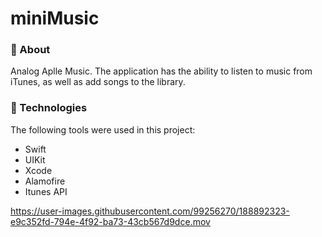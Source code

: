 # miniMusic


###  **🎯 About**

> 

Analog Aplle Music.
The application has the ability to listen to music from iTunes, as well as add songs to the library.

### **🚀 Technologies**

> 


The following tools were used in this project:

- Swift 
- UIKit 
- Xcode 
- Alamofire
- Itunes API 



https://user-images.githubusercontent.com/99256270/188892323-e9c352fd-794e-4f92-ba73-43cb567d9dce.mov

